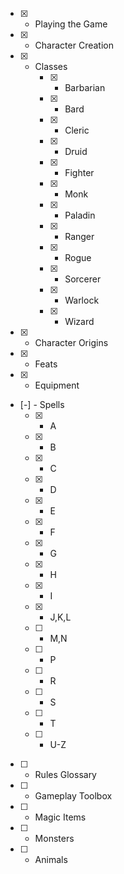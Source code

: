 * [x] - Playing the Game
* [x] - Character Creation
* [x] - Classes
    * [x] - Barbarian
    * [x] - Bard
    * [x] - Cleric
    * [x] - Druid
    * [x] - Fighter
    * [x] - Monk
    * [x] - Paladin
    * [x] - Ranger
    * [x] - Rogue
    * [x] - Sorcerer
    * [x] - Warlock
    * [x] - Wizard
* [x] - Character Origins
* [x] - Feats
* [x] - Equipment
* [-] - Spells
    * [x] - A
    * [x] - B
    * [x] - C
    * [x] - D
    * [x] - E
    * [x] - F
    * [x] - G
    * [x] - H
    * [x] - I
    * [x] - J,K,L
    * [ ] - M,N
    * [ ] - P
    * [ ] - R
    * [ ] - S
    * [ ] - T
    * [ ] - U-Z
* [ ] - Rules Glossary
* [ ] - Gameplay Toolbox
* [ ] - Magic Items
* [ ] - Monsters
* [ ] - Animals


